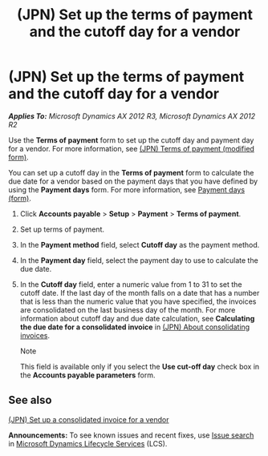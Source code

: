 ﻿---
title: (JPN) Set up the terms of payment and the cutoff day for a vendor
TOCTitle: (JPN) Set up the terms of payment and the cutoff day for a vendor
ms:assetid: 5b57da09-9b75-44b1-8e4d-875295b2130f
ms:mtpsurl: https://technet.microsoft.com/en-us/library/JJ711058(v=AX.60)
ms:contentKeyID: 49386469
ms.date: 01/21/2017
mtps_version: v=AX.60
---

# (JPN) Set up the terms of payment and the cutoff day for a vendor 


_**Applies To:** Microsoft Dynamics AX 2012 R3, Microsoft Dynamics AX 2012 R2_

Use the **Terms of payment** form to set up the cutoff day and payment day for a vendor. For more information, see [(JPN) Terms of payment (modified form)](https://technet.microsoft.com/en-us/library/jj711223\(v=ax.60\)).

You can set up a cutoff day in the **Terms of payment** form to calculate the due date for a vendor based on the payment days that you have defined by using the **Payment days** form. For more information, see [Payment days (form)](https://technet.microsoft.com/en-us/library/aa553269\(v=ax.60\)).

1.  Click **Accounts payable** \> **Setup** \> **Payment** \> **Terms of payment**.

2.  Set up terms of payment.

3.  In the **Payment method** field, select **Cutoff day** as the payment method.

4.  In the **Payment day** field, select the payment day to use to calculate the due date.

5.  In the **Cutoff day** field, enter a numeric value from 1 to 31 to set the cutoff date. If the last day of the month falls on a date that has a number that is less than the numeric value that you have specified, the invoices are consolidated on the last business day of the month. For more information about cutoff day and due date calculation, see **Calculating the due date for a consolidated invoice** in [(JPN) About consolidating invoices](jpn-about-consolidating-invoices.md).
    

    > [!NOTE]
    > <P>This field is available only if you select the <STRONG>Use cut-off day</STRONG> check box in the <STRONG>Accounts payable parameters</STRONG> form.</P>



## See also

[(JPN) Set up a consolidated invoice for a vendor](jpn-set-up-a-consolidated-invoice-for-a-vendor.md)

  
**Announcements:** To see known issues and recent fixes, use [Issue search](http://go.microsoft.com/fwlink/?linkid=389258) in [Microsoft Dynamics Lifecycle Services](http://go.microsoft.com/fwlink/?linkid=306505) (LCS).

